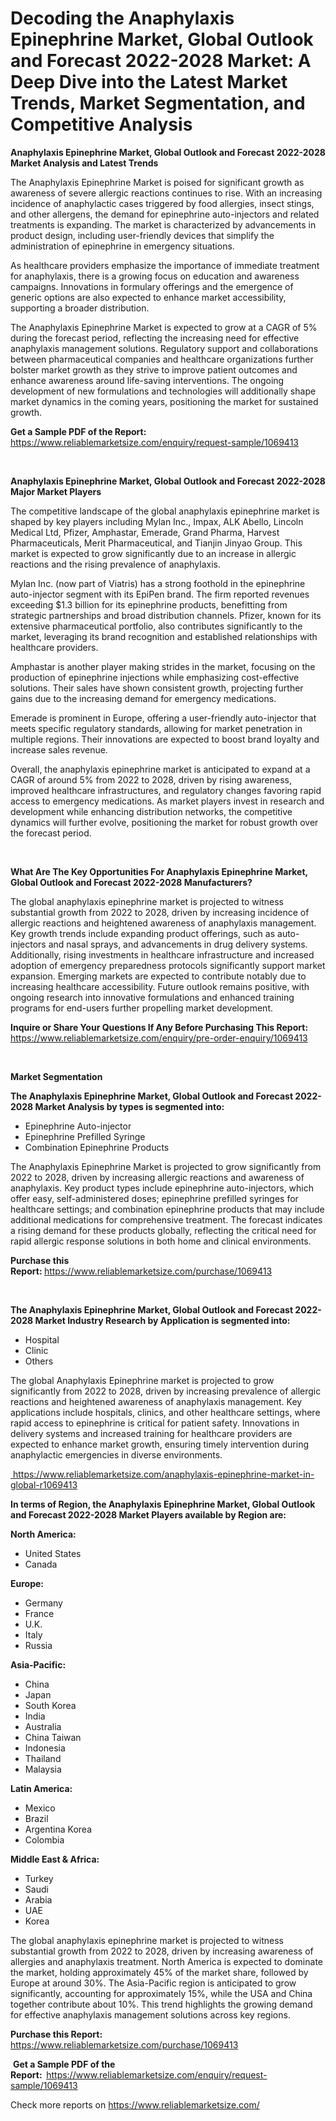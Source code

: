 <p><h1>Decoding the Anaphylaxis Epinephrine Market, Global Outlook and Forecast 2022-2028 Market: A Deep Dive into the Latest Market Trends, Market Segmentation, and Competitive Analysis</h1></p><p><strong>Anaphylaxis Epinephrine Market, Global Outlook and Forecast 2022-2028 Market Analysis and Latest Trends</strong></p>
<p><p>The Anaphylaxis Epinephrine Market is poised for significant growth as awareness of severe allergic reactions continues to rise. With an increasing incidence of anaphylactic cases triggered by food allergies, insect stings, and other allergens, the demand for epinephrine auto-injectors and related treatments is expanding. The market is characterized by advancements in product design, including user-friendly devices that simplify the administration of epinephrine in emergency situations.</p><p>As healthcare providers emphasize the importance of immediate treatment for anaphylaxis, there is a growing focus on education and awareness campaigns. Innovations in formulary offerings and the emergence of generic options are also expected to enhance market accessibility, supporting a broader distribution.</p><p>The Anaphylaxis Epinephrine Market is expected to grow at a CAGR of 5% during the forecast period, reflecting the increasing need for effective anaphylaxis management solutions. Regulatory support and collaborations between pharmaceutical companies and healthcare organizations further bolster market growth as they strive to improve patient outcomes and enhance awareness around life-saving interventions. The ongoing development of new formulations and technologies will additionally shape market dynamics in the coming years, positioning the market for sustained growth.</p></p>
<p><strong>Get a Sample PDF of the Report:&nbsp;</strong> <a href="https://www.reliablemarketsize.com/enquiry/request-sample/1069413?utm_campaign=2472&utm_medium=2&utm_source=Github&utm_content=ia&utm_term=21032025&utm_id=anaphylaxis-epinephrine-market-global-outlook-and-forecast-2022-2028">https://www.reliablemarketsize.com/enquiry/request-sample/1069413</a></p>
<p>&nbsp;</p>
<p><strong>Anaphylaxis Epinephrine Market, Global Outlook and Forecast 2022-2028 Major Market Players</strong></p>
<p><p>The competitive landscape of the global anaphylaxis epinephrine market is shaped by key players including Mylan Inc., Impax, ALK Abello, Lincoln Medical Ltd, Pfizer, Amphastar, Emerade, Grand Pharma, Harvest Pharmaceuticals, Merit Pharmaceutical, and Tianjin Jinyao Group. This market is expected to grow significantly due to an increase in allergic reactions and the rising prevalence of anaphylaxis.</p><p>Mylan Inc. (now part of Viatris) has a strong foothold in the epinephrine auto-injector segment with its EpiPen brand. The firm reported revenues exceeding $1.3 billion for its epinephrine products, benefitting from strategic partnerships and broad distribution channels. Pfizer, known for its extensive pharmaceutical portfolio, also contributes significantly to the market, leveraging its brand recognition and established relationships with healthcare providers.</p><p>Amphastar is another player making strides in the market, focusing on the production of epinephrine injections while emphasizing cost-effective solutions. Their sales have shown consistent growth, projecting further gains due to the increasing demand for emergency medications.</p><p>Emerade is prominent in Europe, offering a user-friendly auto-injector that meets specific regulatory standards, allowing for market penetration in multiple regions. Their innovations are expected to boost brand loyalty and increase sales revenue.</p><p>Overall, the anaphylaxis epinephrine market is anticipated to expand at a CAGR of around 5% from 2022 to 2028, driven by rising awareness, improved healthcare infrastructures, and regulatory changes favoring rapid access to emergency medications. As market players invest in research and development while enhancing distribution networks, the competitive dynamics will further evolve, positioning the market for robust growth over the forecast period.</p></p>
<p>&nbsp;</p>
<p><strong>What Are The Key Opportunities For Anaphylaxis Epinephrine Market, Global Outlook and Forecast 2022-2028 Manufacturers?</strong></p>
<p><p>The global anaphylaxis epinephrine market is projected to witness substantial growth from 2022 to 2028, driven by increasing incidence of allergic reactions and heightened awareness of anaphylaxis management. Key growth trends include expanding product offerings, such as auto-injectors and nasal sprays, and advancements in drug delivery systems. Additionally, rising investments in healthcare infrastructure and increased adoption of emergency preparedness protocols significantly support market expansion. Emerging markets are expected to contribute notably due to increasing healthcare accessibility. Future outlook remains positive, with ongoing research into innovative formulations and enhanced training programs for end-users further propelling market development.</p></p>
<p><strong>Inquire or Share Your Questions If Any Before Purchasing This Report:</strong> <a href="https://www.reliablemarketsize.com/enquiry/pre-order-enquiry/1069413?utm_campaign=2472&utm_medium=2&utm_source=Github&utm_content=ia&utm_term=21032025&utm_id=anaphylaxis-epinephrine-market-global-outlook-and-forecast-2022-2028">https://www.reliablemarketsize.com/enquiry/pre-order-enquiry/1069413</a></p>
<p>&nbsp;</p>
<p><strong>Market Segmentation</strong></p>
<p><strong>The Anaphylaxis Epinephrine Market, Global Outlook and Forecast 2022-2028 Market Analysis by types is segmented into:</strong></p>
<p><ul><li>Epinephrine Auto-injector</li><li>Epinephrine Prefilled Syringe</li><li>Combination Epinephrine Products</li></ul></p>
<p><p>The Anaphylaxis Epinephrine Market is projected to grow significantly from 2022 to 2028, driven by increasing allergic reactions and awareness of anaphylaxis. Key product types include epinephrine auto-injectors, which offer easy, self-administered doses; epinephrine prefilled syringes for healthcare settings; and combination epinephrine products that may include additional medications for comprehensive treatment. The forecast indicates a rising demand for these products globally, reflecting the critical need for rapid allergic response solutions in both home and clinical environments.</p></p>
<p><strong>Purchase this Report:&nbsp;</strong><a href="https://www.reliablemarketsize.com/purchase/1069413?utm_campaign=2472&utm_medium=2&utm_source=Github&utm_content=ia&utm_term=21032025&utm_id=anaphylaxis-epinephrine-market-global-outlook-and-forecast-2022-2028">https://www.reliablemarketsize.com/purchase/1069413</a></p>
<p>&nbsp;</p>
<p><strong>The Anaphylaxis Epinephrine Market, Global Outlook and Forecast 2022-2028 Market Industry Research by Application is segmented into:</strong></p>
<p><ul><li>Hospital</li><li>Clinic</li><li>Others</li></ul></p>
<p><p>The global Anaphylaxis Epinephrine market is projected to grow significantly from 2022 to 2028, driven by increasing prevalence of allergic reactions and heightened awareness of anaphylaxis management. Key applications include hospitals, clinics, and other healthcare settings, where rapid access to epinephrine is critical for patient safety. Innovations in delivery systems and increased training for healthcare providers are expected to enhance market growth, ensuring timely intervention during anaphylactic emergencies in diverse environments.</p></p>
<p><a href="https://www.reliablemarketsize.com/anaphylaxis-epinephrine-market-in-global-r1069413?utm_campaign=2472&utm_medium=2&utm_source=Github&utm_content=ia&utm_term=21032025&utm_id=anaphylaxis-epinephrine-market-global-outlook-and-forecast-2022-2028">&nbsp;https://www.reliablemarketsize.com/anaphylaxis-epinephrine-market-in-global-r1069413</a></p>
<p><strong>In terms of Region, the Anaphylaxis Epinephrine Market, Global Outlook and Forecast 2022-2028 Market Players available by Region are:</strong></p>
<p>
    <p> <strong> North America: </strong>
        <ul>
            <li>United States</li>
            <li>Canada</li>
        </ul>
        </p> 
    <p> <strong> Europe: </strong>
        <ul>
            <li>Germany</li>
            <li>France</li>
            <li>U.K.</li>
            <li>Italy</li>
            <li>Russia</li>
        </ul>
        </p> 
    <p> <strong> Asia-Pacific: </strong>
        <ul>
            <li>China</li>
            <li>Japan</li>
            <li>South Korea</li>
            <li>India</li>
            <li>Australia</li>
            <li>China Taiwan</li>
            <li>Indonesia</li>
            <li>Thailand</li>
            <li>Malaysia</li>
        </ul>
        </p> 
    <p> <strong> Latin America: </strong>
        <ul>
            <li>Mexico</li>
            <li>Brazil</li>
            <li>Argentina Korea</li>
            <li>Colombia</li>
        </ul>
        </p> 
    <p> <strong> Middle East & Africa: </strong>
        <ul>
            <li>Turkey</li>
            <li>Saudi</li>
            <li>Arabia</li>
            <li>UAE</li>
            <li>Korea</li>
        </ul>
    </p>
    </p>
<p><p>The global anaphylaxis epinephrine market is projected to witness substantial growth from 2022 to 2028, driven by increasing awareness of allergies and anaphylaxis treatment. North America is expected to dominate the market, holding approximately 45% of the market share, followed by Europe at around 30%. The Asia-Pacific region is anticipated to grow significantly, accounting for approximately 15%, while the USA and China together contribute about 10%. This trend highlights the growing demand for effective anaphylaxis management solutions across key regions.</p></p>
<p><strong>Purchase this Report: </strong><a href="https://www.reliablemarketsize.com/purchase/1069413?utm_campaign=2472&utm_medium=2&utm_source=Github&utm_content=ia&utm_term=21032025&utm_id=anaphylaxis-epinephrine-market-global-outlook-and-forecast-2022-2028">https://www.reliablemarketsize.com/purchase/1069413</a></p>
<p>&nbsp;<strong>Get a Sample PDF of the Report:&nbsp;&nbsp;</strong><a href="https://www.reliablemarketsize.com/enquiry/request-sample/1069413?utm_campaign=2472&utm_medium=2&utm_source=Github&utm_content=ia&utm_term=21032025&utm_id=anaphylaxis-epinephrine-market-global-outlook-and-forecast-2022-2028">https://www.reliablemarketsize.com/enquiry/request-sample/1069413</a></p>
<p><strong></strong></p>
<p>Check more reports on <a href="https://www.reliablemarketsize.com/?utm_campaign=2472&utm_medium=2&utm_source=Github&utm_content=ia&utm_term=21032025&utm_id=anaphylaxis-epinephrine-market-global-outlook-and-forecast-2022-2028">https://www.reliablemarketsize.com/</a></p>